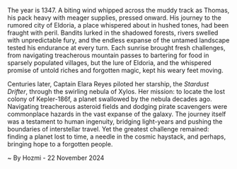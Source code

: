 
The year is 1347.  A biting wind whipped across the muddy track as Thomas, his pack heavy with meager supplies, pressed onward.  His journey to the rumored city of Eldoria, a place whispered about in hushed tones, had been fraught with peril. Bandits lurked in the shadowed forests, rivers swelled with unpredictable fury, and the endless expanse of the untamed landscape tested his endurance at every turn.  Each sunrise brought fresh challenges, from navigating treacherous mountain passes to bartering for food in sparsely populated villages, but the lure of Eldoria, and the whispered promise of untold riches and forgotten magic, kept his weary feet moving.


Centuries later, Captain Elara Reyes piloted her starship, the *Stardust Drifter*, through the swirling nebula of Xylos.  Her mission: to locate the lost colony of Kepler-186f, a planet swallowed by the nebula decades ago.  Navigating treacherous asteroid fields and dodging pirate scavengers were commonplace hazards in the vast expanse of the galaxy.  The journey itself was a testament to human ingenuity, bridging light-years and pushing the boundaries of interstellar travel. Yet the greatest challenge remained: finding a planet lost to time, a needle in the cosmic haystack, and perhaps, bringing hope to a forgotten people.

~ By Hozmi - 22 November 2024
